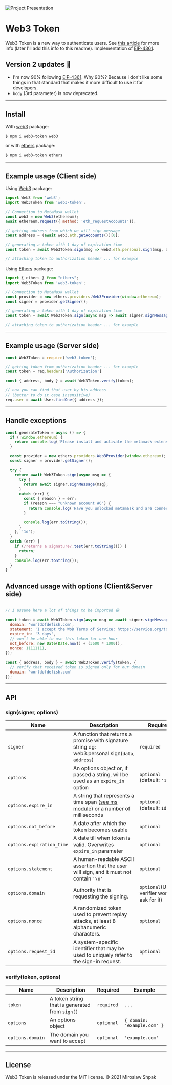 ![Project Presentation](https://github.com/bytesbay/web3-token/raw/main/resources/logo.jpg "Web3 Token")

# Web3 Token

Web3 Token is a new way to authenticate users. See [this article](https://medium.com/@bytesbay/you-dont-need-jwt-anymore-974aa6196976) for more info (later I'll add this info to this readme). Implementation of [EIP-4361](https://github.com/ethereum/EIPs/blob/master/EIPS/eip-4361.md).

## Version 2 updates 🎉
- I'm now 90% following [EIP-4361](https://github.com/ethereum/EIPs/blob/master/EIPS/eip-4361.md). Why 90%? Because i don't like some things in that standard that makes it more difficult to use it for developers.
- `body` (3rd parameter) is now deprecated.

---
## Install

With [web3](https://www.npmjs.com/package/web3) package:

```bash
$ npm i web3-token web3
```

or with [ethers](https://www.npmjs.com/package/ethers) package:

```bash
$ npm i web3-token ethers
```

---

## Example usage (Client side)

Using [Web3](https://www.npmjs.com/package/web3) package:

```js
import Web3 from 'web3';
import Web3Token from 'web3-token';

// Connection to MetaMask wallet
const web3 = new Web3(ethereum);
await ethereum.request({ method: 'eth_requestAccounts'});

// getting address from which we will sign message
const address = (await web3.eth.getAccounts())[0];

// generating a token with 1 day of expiration time
const token = await Web3Token.sign(msg => web3.eth.personal.sign(msg, address), '1d');

// attaching token to authorization header ... for example
```

Using [Ethers](https://www.npmjs.com/package/ethers) package:

```js
import { ethers } from "ethers";
import Web3Token from 'web3-token';

// Connection to MetaMask wallet
const provider = new ethers.providers.Web3Provider(window.ethereum);
const signer = provider.getSigner();

// generating a token with 1 day of expiration time
const token = await Web3Token.sign(async msg => await signer.signMessage(msg), '1d');

// attaching token to authorization header ... for example
```

---

## Example usage (Server side)
```js
const Web3Token = require('web3-token');

// getting token from authorization header ... for example
const token = req.headers['Authorization']

const { address, body } = await Web3Token.verify(token);

// now you can find that user by his address 
// (better to do it case insensitive)
req.user = await User.findOne({ address });
```

---

## Handle exceptions

```js
const generateToken = async () => {
  if (!window.ethereum) {
    return console.log('Please install and activate the metamask extension!');
  }

  const provider = new ethers.providers.Web3Provider(window.ethereum);
  const signer = provider.getSigner();

  try {
    return await Web3Token.sign(async msg => {
      try {
        return await signer.signMessage(msg);
      }
      catch (err) {
        const { reason } = err;
        if (reason === "unknown account #0") {
          return console.log('Have you unlocked metamask and are connected to this page?')
        }

        console.log(err.toString());
      }
    }, '1d');
  }
  catch (err) {
    if (/returns a signature/.test(err.toString())) {
      return;
    }
    console.log(err.toString());
  }
}
```

## Advanced usage with options (Client&Server side)
```js

// I assume here a lot of things to be imported 😀

const token = await Web3Token.sign(async msg => await signer.signMessage(msg), {
  domain: 'worldofdefish.com',
  statement: 'I accept the WoD Terms of Service: https://service.org/tos',
  expire_in: '3 days',
  // won't be able to use this token for one hour
  not_before: new Date(Date.now() + (3600 * 1000)),
  nonce: 11111111,
});

const { address, body } = await Web3Token.verify(token, {
  // verify that received token is signed only for our domain
  domain: 'worldofdefish.com'
});

```

---

## API

### sign(signer, options)
Name | Description | Required | Example
--- | --- | --- | ---
`signer` | A function that returns a promise with signature string eg: web3.personal.sign(`data`, `address`) | `required` | `(body) => web3.personal.sign(body, '0x23..1234')`
`options` | An options object or, if passed a string, will be used as an `expire_in` option | `optional` (default: `'1d'`) | `{}` or `'1 day'`
`options.expire_in` | A string that represents a time span ([see ms module](https://github.com/vercel/ms)) or a number of milliseconds | `optional` (default: `1d`) | `'1 day'`
`options.not_before` | A date after which the token becomes usable | `optional` | `new Date('12-12-2012')`
`options.expiration_time` | A date till when token is valid. Overwrites `expire_in` parameter | `optional` | `new Date('12-12-2012')`
`options.statement` | A human-readable ASCII assertion that the user will sign, and it must not contain `'\n'` | `optional` | `'I accept the ServiceOrg Terms of Service: https://service.org/tos'`
`options.domain` | Authority that is requesting the signing. | `optional`(Unless verifier won't ask for it) | `'example.com'`
`options.nonce` | A randomized token used to prevent replay attacks, at least 8 alphanumeric characters. | `optional` | `12345678`
`options.request_id` | A system-specific identifier that may be used to uniquely refer to the sign-in request. | `optional` | `231`


### verify(token, options)
Name | Description | Required | Example
--- | --- | --- | ---
`token` | A token string that is generated from `sign()` | `required` | `...`
`options` | An options object | `optional` | `{ domain: 'example.com' }`
`options.domain` | The domain you want to accept | `optional` | `'example.com'`

---

## License
Web3 Token is released under the MIT license. © 2021 Miroslaw Shpak
